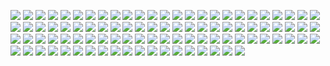 ![](../img/storyboard/001.png)
![](../img/storyboard/002.png)
![](../img/storyboard/003.png)
![](../img/storyboard/004.png)
![](../img/storyboard/005.png)
![](../img/storyboard/006.png)
![](../img/storyboard/007.png)
![](../img/storyboard/008.png)
![](../img/storyboard/009.png)
![](../img/storyboard/010.png)
![](../img/storyboard/011.png)
![](../img/storyboard/012.png)
![](../img/storyboard/013.png)
![](../img/storyboard/014.png)
![](../img/storyboard/015.png)
![](../img/storyboard/016.png)
![](../img/storyboard/017.png)
![](../img/storyboard/018.png)
![](../img/storyboard/019.png)
![](../img/storyboard/020.png)
![](../img/storyboard/021.png)
![](../img/storyboard/022.png)
![](../img/storyboard/023.png)
![](../img/storyboard/024.png)
![](../img/storyboard/025.png)
![](../img/storyboard/026.png)
![](../img/storyboard/027.png)
![](../img/storyboard/028.png)
![](../img/storyboard/029.png)
![](../img/storyboard/030.png)
![](../img/storyboard/031.png)
![](../img/storyboard/032.png)
![](../img/storyboard/033.png)
![](../img/storyboard/034.png)
![](../img/storyboard/035.png)
![](../img/storyboard/036.png)
![](../img/storyboard/037.png)
![](../img/storyboard/038.png)
![](../img/storyboard/039.png)
![](../img/storyboard/040.png)
![](../img/storyboard/041.png)
![](../img/storyboard/042.png)
![](../img/storyboard/043.png)
![](../img/storyboard/044.png)
![](../img/storyboard/045.png)
![](../img/storyboard/046.png)
![](../img/storyboard/047.png)
![](../img/storyboard/048.png)
![](../img/storyboard/049.png)
![](../img/storyboard/050.png)
![](../img/storyboard/051.png)
![](../img/storyboard/052.png)
![](../img/storyboard/053.png)
![](../img/storyboard/054.png)
![](../img/storyboard/055.png)
![](../img/storyboard/056.png)
![](../img/storyboard/057.png)
![](../img/storyboard/058.png)
![](../img/storyboard/059.png)
![](../img/storyboard/060.png)
![](../img/storyboard/061.png)
![](../img/storyboard/062.png)
![](../img/storyboard/063.png)
![](../img/storyboard/064.png)
![](../img/storyboard/065.png)
![](../img/storyboard/066.png)
![](../img/storyboard/067.png)
![](../img/storyboard/068.png)
![](../img/storyboard/069.png)
![](../img/storyboard/070.png)
![](../img/storyboard/071.png)
![](../img/storyboard/072.png)
![](../img/storyboard/073.png)
![](../img/storyboard/074.png)
![](../img/storyboard/075.png)
![](../img/storyboard/076.png)
![](../img/storyboard/077.png)
![](../img/storyboard/078.png)
![](../img/storyboard/079.png)
![](../img/storyboard/080.png)
![](../img/storyboard/081.png)
![](../img/storyboard/082.png)
![](../img/storyboard/083.png)
![](../img/storyboard/084.png)
![](../img/storyboard/085.png)
![](../img/storyboard/086.png)
![](../img/storyboard/087.png)
![](../img/storyboard/088.png)
![](../img/storyboard/089.png)
![](../img/storyboard/090.png)
![](../img/storyboard/091.png)
![](../img/storyboard/092.png)
![](../img/storyboard/093.png)
![](../img/storyboard/094.png)

